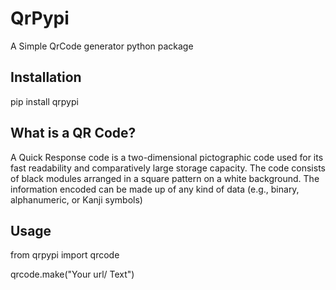 # QrPypi

A Simple QrCode generator python package

## Installation
pip install qrpypi

## What is a QR Code?
A Quick Response code is a two-dimensional pictographic code used for its fast readability and comparatively large storage capacity. The code consists of black modules arranged in a square pattern on a white background. The information encoded can be made up of any kind of data (e.g., binary, alphanumeric, or Kanji symbols)

## Usage
from qrpypi import qrcode

qrcode.make("Your url/ Text")